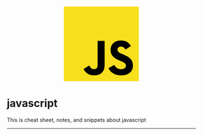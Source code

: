 <p align="center">
  <img src="./img/javascript logo.png" height="200px">
</p>

# javascript
This is cheat sheet, notes, and snippets about javascript
-- --

